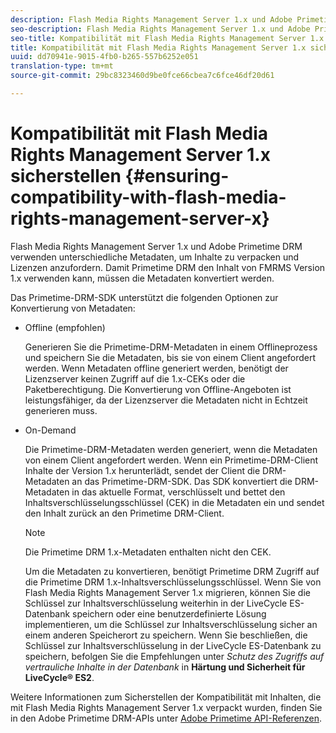 ```yaml
---
description: Flash Media Rights Management Server 1.x und Adobe Primetime DRM verwenden unterschiedliche Metadaten, um Inhalte zu verpacken und Lizenzen anzufordern. Damit Primetime DRM den Inhalt von FMRMS Version 1.x verwenden kann, müssen die Metadaten konvertiert werden.
seo-description: Flash Media Rights Management Server 1.x und Adobe Primetime DRM verwenden unterschiedliche Metadaten, um Inhalte zu verpacken und Lizenzen anzufordern. Damit Primetime DRM den Inhalt von FMRMS Version 1.x verwenden kann, müssen die Metadaten konvertiert werden.
seo-title: Kompatibilität mit Flash Media Rights Management Server 1.x sicherstellen
title: Kompatibilität mit Flash Media Rights Management Server 1.x sicherstellen
uuid: dd70941e-9015-4fb0-b265-557b6252e051
translation-type: tm+mt
source-git-commit: 29bc8323460d9be0fce66cbea7c6fce46df20d61

---
```



# Kompatibilität mit Flash Media Rights Management Server 1.x sicherstellen {#ensuring-compatibility-with-flash-media-rights-management-server-x}

Flash Media Rights Management Server 1.x und Adobe Primetime DRM verwenden unterschiedliche Metadaten, um Inhalte zu verpacken und Lizenzen anzufordern. Damit Primetime DRM den Inhalt von FMRMS Version 1.x verwenden kann, müssen die Metadaten konvertiert werden.

Das Primetime-DRM-SDK unterstützt die folgenden Optionen zur Konvertierung von Metadaten:

* Offline (empfohlen)

   Generieren Sie die Primetime-DRM-Metadaten in einem Offlineprozess und speichern Sie die Metadaten, bis sie von einem Client angefordert werden. Wenn Metadaten offline generiert werden, benötigt der Lizenzserver keinen Zugriff auf die 1.x-CEKs oder die Paketberechtigung. Die Konvertierung von Offline-Angeboten ist leistungsfähiger, da der Lizenzserver die Metadaten nicht in Echtzeit generieren muss.
* On-Demand

   Die Primetime-DRM-Metadaten werden generiert, wenn die Metadaten von einem Client angefordert werden. Wenn ein Primetime-DRM-Client Inhalte der Version 1.x herunterlädt, sendet der Client die DRM-Metadaten an das Primetime-DRM-SDK. Das SDK konvertiert die DRM-Metadaten in das aktuelle Format, verschlüsselt und bettet den Inhaltsverschlüsselungsschlüssel (CEK) in die Metadaten ein und sendet den Inhalt zurück an den Primetime DRM-Client.

   >[!NOTE]
   >
   >Die Primetime DRM 1.x-Metadaten enthalten nicht den CEK.

   Um die Metadaten zu konvertieren, benötigt Primetime DRM Zugriff auf die Primetime DRM 1.x-Inhaltsverschlüsselungsschlüssel. Wenn Sie von Flash Media Rights Management Server 1.x migrieren, können Sie die Schlüssel zur Inhaltsverschlüsselung weiterhin in der LiveCycle ES-Datenbank speichern oder eine benutzerdefinierte Lösung implementieren, um die Schlüssel zur Inhaltsverschlüsselung sicher an einem anderen Speicherort zu speichern. Wenn Sie beschließen, die Schlüssel zur Inhaltsverschlüsselung in der LiveCycle ES-Datenbank zu speichern, befolgen Sie die Empfehlungen unter *Schutz des Zugriffs auf vertrauliche Inhalte in der Datenbank* in **Härtung und Sicherheit für LiveCycle® ES2**.

Weitere Informationen zum Sicherstellen der Kompatibilität mit Inhalten, die mit Flash Media Rights Management Server 1.x verpackt wurden, finden Sie in den Adobe Primetime DRM-APIs unter [Adobe Primetime API-Referenzen](https://help.adobe.com/en_US/primetime/api/index.html#api-Adobe_Primetime_API_References).
